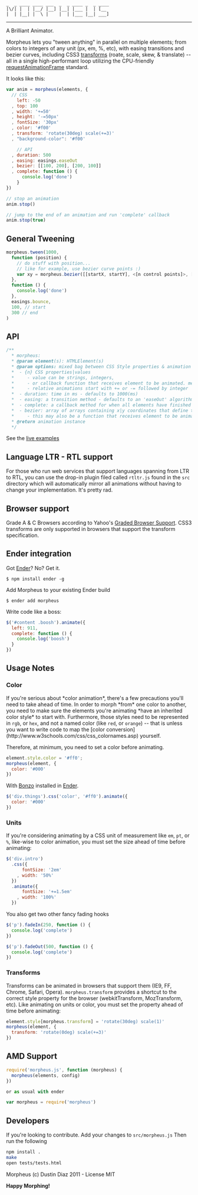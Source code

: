     _  _ ____ ____ ___  _  _ ____ _  _ ____
    |\/| |  | |__/ |__] |__| |___ |  | [__
    |  | |__| |  \ |    |  | |___ |__| ___]
-----
A Brilliant Animator.

Morpheus lets you "tween anything" in parallel on multiple elements; from colors to integers of any unit (px, em, %, etc), with easing transitions and bezier curves, including CSS3 [transforms](http://www.w3.org/TR/css3-2d-transforms/) (roate, scale, skew, & translate) -- all in a single high-performant loop utilizing the CPU-friendly [requestAnimationFrame](http://webstuff.nfshost.com/anim-timing/Overview.html) standard.

It looks like this:

``` js
var anim = morpheus(elements, {
  // CSS
    left: -50
  , top: 100
  , width: '+=50'
  , height: '-=50px'
  , fontSize: '30px'
  , color: '#f00'
  , transform: 'rotate(30deg) scale(+=3)'
  , "background-color": '#f00'

    // API
  , duration: 500
  , easing: easings.easeOut
  , bezier: [[100, 200], [200, 100]]
  , complete: function () {
      console.log('done')
    }
})

// stop an animation
anim.stop()

// jump to the end of an animation and run 'complete' callback
anim.stop(true)
```

General Tweening
------

``` js
morpheus.tween(1000,
  function (position) {
    // do stuff with position...
    // like for example, use bezier curve points :)
    var xy = morpheus.bezier([[startX, startY], <[n control points]>, [endX, endY]], position)
  },
  function () {
    console.log('done')
  },
  easings.bounce,
  100, // start
  300 // end
)
```

API
---

``` js
/**
  * morpheus:
  * @param element(s): HTMLElement(s)
  * @param options: mixed bag between CSS Style properties & animation options
  *  - {n} CSS properties|values
  *     - value can be strings, integers,
  *     - or callback function that receives element to be animated. method must return value to be tweened
  *     - relative animations start with += or -= followed by integer
  *  - duration: time in ms - defaults to 1000(ms)
  *  - easing: a transition method - defaults to an 'easeOut' algorithm
  *  - complete: a callback method for when all elements have finished
  *  - bezier: array of arrays containing x|y coordinates that define the bezier points. defaults to none
  *     - this may also be a function that receives element to be animated. it must return a value
  * @return animation instance
  */
```

See the <a href="http://ded.github.com/morpheus/">live examples</a>

Language LTR - RTL support
---------------
For those who run web services that support languages spanning from LTR to RTL, you can use the drop-in plugin filed called <code>rtltr.js</code> found in the <code>src</code> directory which will automatically mirror all animations without having to change your implementation. It's pretty rad.

Browser support
-----------
Grade A & C Browsers according to Yahoo's [Graded Browser Support](http://developer.yahoo.com/yui/articles/gbs/). CSS3 transforms are only supported in browsers that support the transform specification.

Ender integration
--------
Got [Ender](http://ender.jit.su)? No? Get it.

    $ npm install ender -g

Add Morpheus to your existing Ender build

    $ ender add morpheus

Write code like a boss:

``` js
$('#content .boosh').animate({
  left: 911,
  complete: function () {
    console.log('boosh')
  }
})
```

Usage Notes
-----------

<h3>Color</h3>
If you're serious about *color animation*, there's a few precautions you'll need to take ahead of time. In order to morph *from* one color to another, you need to make sure the elements you're animating *have an inherited color style* to start with. Furthermore, those styles need to be represented in <code>rgb</code>, or <code>hex</code>, and not a named color (like <code>red</code>, or <code>orange</code>) -- that is unless you want to write code to map the [color conversion](http://www.w3schools.com/css/css_colornames.asp) yourself.

Therefore, at minimum, you need to set a color before animating.

``` js
element.style.color = '#ff0';
morpheus(element, {
  color: '#000'
})
```

With [Bonzo](https://github.com/ded/bonzo) installed in [Ender](http://ender.no.de).

``` js
$('div.things').css('color', '#ff0').animate({
  color: '#000'
})
```

<h3>Units</h3>
If you're considering animating by a CSS unit of measurement like <code>em</code>, <code>pt</code>, or <code>%</code>, like-wise to color animation, you must set the size ahead of time before animating:

``` js
$('div.intro')
  .css({
      fontSize: '2em'
    , width: '50%'
  })
  .animate({
      fontSize: '+=1.5em'
    , width: '100%'
  })
```

You also get two other fancy fading hooks

``` js
$('p').fadeIn(250, function () {
  console.log('complete')
})

$('p').fadeOut(500, function () {
  console.log('complete')
})
```

<h3>Transforms</h3>
Transforms can be animated in browsers that support them (IE9, FF, Chrome, Safari, Opera). <code>morpheus.transform</code> provides a shortcut to the correct style property for the browser (webkitTransform, MozTransform, etc). Like animating on units or color, you must set the property ahead of time before animating:

``` js
element.style[morpheus.transform] = 'rotate(30deg) scale(1)'
morpheus(element, {
  transform: 'rotate(0deg) scale(+=3)'
})
```

AMD Support
----------

``` js
require('morpheus.js', function (morpheus) {
  morpheus(elements, config)
})

or as usual with ender

var morpheus = require('morpheus')

```

## Developers

If you're looking to contribute. Add your changes to `src/morpheus.js` Then run the following

``` sh
npm install .
make
open tests/tests.html
```

Morpheus (c) Dustin Diaz 2011 - License MIT

**Happy Morphing!**

